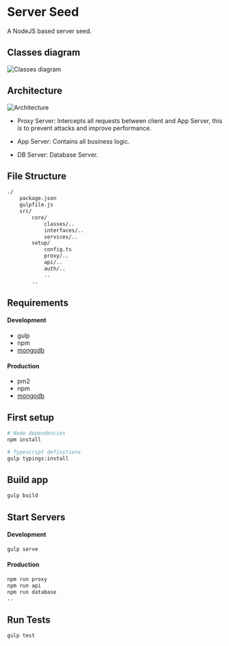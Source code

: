 Server Seed
===========

A NodeJS based server seed.

## Classes diagram

![Classes diagram](media/app-classes-diagram.png)

## Architecture

![Architecture](media/architecture.png)

- Proxy Server: Intercepts all requests between client and App Server, this is to prevent attacks and improve performance.

- App Server: Contains all business logic.

- DB Server: Database Server.


## File Structure

```bash
./
	package.json
	gulpfile.js
	src/
		core/
			classes/..
			interfaces/..
			services/..
		setup/
			config.ts
			proxy/..
			api/..
			auth/..
			..
		..
```

## Requirements

#### Development
- gulp
- npm
- [mongodb](https://docs.mongodb.com/manual/installation/)

#### Production
- pm2
- npm
- [mongodb](https://docs.mongodb.com/manual/installation/)

## First setup
```bash
# Node dependencies
npm install

# Typescript definitions
gulp typings:install
```


## Build app
```bash
gulp build
```

## Start Servers

#### Development
```bash
gulp serve
```

#### Production
```bash
npm run proxy
npm run api
npm run database
..
```

## Run Tests
```bash
gulp test
```

